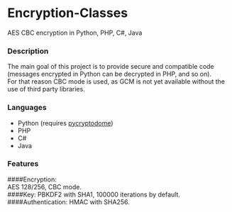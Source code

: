 # Encryption-Classes
AES CBC encryption in Python, PHP, C#, Java

### Description  
The main goal of this project is to provide secure and compatible code (messages encrypted in Python can be decrypted in PHP, and so on).  
For that reason CBC mode is used, as GCM is not yet available without the use of third party libraries.

### Languages  
 - Python (requires [pycryptodome](https://www.pycryptodome.org/en/latest/index.html))
 - PHP 
 - C# 
 - Java
 
 ### Features  
 ####Encryption:  
 AES 128/256, CBC mode.  
 ####Key: 
 PBKDF2 with SHA1, 100000 iterations by default.  
 ####Authentication: 
 HMAC with SHA256.
